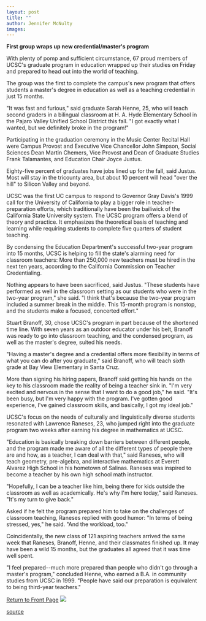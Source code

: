 ```yaml
---
layout: post
title: ""
author: Jennifer McNulty
images:
---
```


**First group wraps up new credential/master's program**

With plenty of pomp and sufficient circumstance, 67 proud members of UCSC's graduate program in education wrapped up their studies on Friday and prepared to head out into the world of teaching.

The group was the first to complete the campus's new program that offers students a master's degree in education as well as a teaching credential in just 15 months.

"It was fast and furious," said graduate Sarah Henne, 25, who will teach second graders in a bilingual classroom at H. A. Hyde Elementary School in the Pajaro Valley Unified School District this fall. "I got exactly what I wanted, but we definitely broke in the program!"

Participating in the graduation ceremony in the Music Center Recital Hall were Campus Provost and Executive Vice Chancellor John Simpson, Social Sciences Dean Martin Chemers, Vice Provost and Dean of Graduate Studies Frank Talamantes, and Education Chair Joyce Justus.

Eighty-five percent of graduates have jobs lined up for the fall, said Justus. Most will stay in the tricounty area, but about 10 percent will head "over the hill" to Silicon Valley and beyond.

UCSC was the first UC campus to respond to Governor Gray Davis's 1999 call for the University of California to play a bigger role in teacher-preparation efforts, which traditionally have been the bailiwick of the California State University system. The UCSC program offers a blend of theory and practice. It emphasizes the theoretical basis of teaching and learning while requiring students to complete five quarters of student teaching.

By condensing the Education Department's successful two-year program into 15 months, UCSC is helping to fill the state's alarming need for classroom teachers: More than 250,000 new teachers must be hired in the next ten years, according to the California Commission on Teacher Credentialing.

Nothing appears to have been sacrificed, said Justus. "These students have performed as well in the classroom setting as our students who were in the two-year program," she said. "I think that's because the two-year program included a summer break in the middle. This 15-month program is nonstop, and the students make a focused, concerted effort."

Stuart Branoff, 30, chose UCSC's program in part because of the shortened time line. With seven years as an outdoor educator under his belt, Branoff was ready to go into classroom teaching, and the condensed program, as well as the master's degree, suited his needs.

"Having a master's degree and a credential offers more flexibility in terms of what you can do after you graduate," said Branoff, who will teach sixth grade at Bay View Elementary in Santa Cruz.

More than signing his hiring papers, Branoff said getting his hands on the key to his classroom made the reality of being a teacher sink in. "I'm very excited and nervous in the sense that I want to do a good job," he said. "It's been busy, but I'm very happy with the program. I've gotten good experience, I've gained classroom skills, and basically, I got my ideal job."

UCSC's focus on the needs of culturally and linguistically diverse students resonated with Lawrence Raneses, 23, who jumped right into the graduate program two weeks after earning his degree in mathematics at UCSC.

"Education is basically breaking down barriers between different people, and the program made me aware of all the different types of people there are and how, as a teacher, I can deal with that," said Raneses, who will teach geometry, pre-algebra, and interactive mathematics at Everett Alvarez High School in his hometown of Salinas. Raneses was inspired to become a teacher by his own high school math instructor.

"Hopefully, I can be a teacher like him, being there for kids outside the classroom as well as academically. He's why I'm here today," said Raneses. "It's my turn to give back."

Asked if he felt the program prepared him to take on the challenges of classroom teaching, Raneses replied with good humor: "In terms of being stressed, yes," he said. "And the workload, too."

Coincidentally, the new class of 121 aspiring teachers arrived the same week that Raneses, Branoff, Henne, and their classmates finished up. It may have been a wild 15 months, but the graduates all agreed that it was time well spent.

"I feel prepared--much more prepared than people who didn't go through a master's program," concluded Henne, who earned a B.A. in community studies from UCSC in 1999. "People have said our preparation is equivalent to being third-year teachers."   
  

[Return to Front Page][1] ![ ][2]

[1]: ../../index.html
[2]: ../../images/trans.gif

[source](http://www1.ucsc.edu/currents/01-02/07-23/teachers.html "Permalink to teachers")
